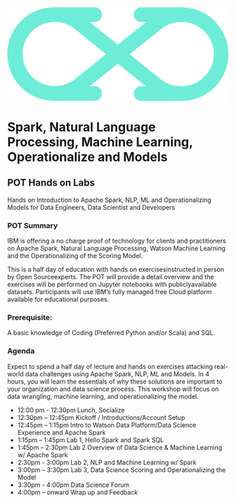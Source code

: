 ![DSX Logo](https://raw.githubusercontent.com/krondor/data-science-pot/master/dsx_logo.svg)

# Spark,	Natural	Language	Processing,	Machine	Learning,	Operationalize and Models

## POT Hands on Labs
Hands on Introduction to Apache Spark, NLP, ML and Operationalizing Models  for Data  Engineers, Data Scientist and Developers

### POT Summary
IBM is offering a no charge proof of technology for clients and practitioners on Apache Spark, Natural Language Processing, Watson Machine Learning and the Operationalizing of the Scoring Model.

This is a half day of education with hands on exercisesinstructed in person by Open Sourceexperts. The POT will provide a detail overview and the exercises will be performed on Jupyter notebooks with publiclyavailable datasets. Participants will use IBM’s fully managed free Cloud platform available for educational purposes.

### Prerequisite:
A basic knowledge of Coding (Preferred Python and/or Scala) and SQL.

### Agenda
Expect to spend a half day of lecture and hands on exercises attacking real-world data challenges using Apache Spark, NLP, ML and Models. In 4 hours, you will learn the essentials of why these solutions are important to your organization and data science process. This workshop will focus on data wrangling, machine learning, and operationalizing the model.

   - 12:00 pm - 12:30pm Lunch, Socialize
   - 12:30pm – 12:45pm Kickoff / Introductions/Account Setup
   - 12:45pm – 1:15pm Intro to Watson Data Platform/Data Science Experience and Apache Spark
   - 1:15pm – 1:45pm Lab 1, Hello Spark and Spark SQL
   - 1:45pm – 2:30pm Lab 2 Overview of Data Science & Machine Learning w/ Apache Spark
   - 2:30pm - 3:00pm Lab 2, NLP and Machine Learning w/ Spark 
   - 3:00pm – 3:30pm Lab 3, Data Science Scoring and Operationalizing the Model 
   - 3:30pm - 4:00pm Data Science Forum
   - 4:00pm – onward Wrap up and Feedback
